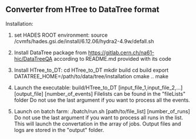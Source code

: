 ## Converter from HTree to DataTree format

Installation:

1. set HADES ROOT environment:
	source /cvmfs/hades.gsi.de/install/6.12.06/hydra2-4.9w/defall.sh

2. Install DataTree package from https://gitlab.cern.ch/na61-hic/DataTreeQA according to README.md provided with its code

3. Install HTree_to_DT:
	cd HTree_to_DT
	mkdir build
	cd build
	export DATATREE_HOME=/path/to/data/tree/installation
	cmake ..
	make

4. Launch the executable:
	build/HTree_to_DT [input_file_1,input_file_2,...] [output_file] [number_of_events]
	Filelists can be found in the "fileLists" folder
	Do not use the last argument if you want to process all the events.

5. Launch on batch farm:
	./batch/run.sh [path/to/file_list] [number_of_runs]
	Do not use the last argument if you want to process all runs in the list.
	This will launch the convertation in the array of jobs. 
	Output files and logs are stored in the "output" folder.
	
	
